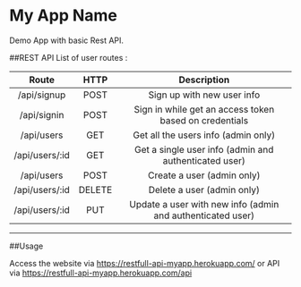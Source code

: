 # My App Name
Demo App with basic Rest API.

##REST API
List of user routes :

|      Route     |  HTTP  |                         Description                        |
|:--------------:|:------:|:----------------------------------------------------------:|
| /api/signup    | POST   | Sign up with new user info                                 |
| /api/signin    | POST   | Sign in while get an access token based on credentials     |
| /api/users     | GET    | Get all the users info (admin only)                        |
| /api/users/:id | GET    | Get a single user info (admin and authenticated user)      |
| /api/users     | POST   | Create a user (admin only)                                 |
| /api/users/:id | DELETE | Delete a user (admin only)                                 |
| /api/users/:id | PUT    | Update a user with new info (admin and authenticated user) |


***

##Usage

Access the website via https://restfull-api-myapp.herokuapp.com/ or API via https://restfull-api-myapp.herokuapp.com/api